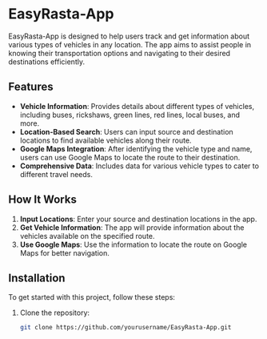 # EasyRasta-App


EasyRasta-App is designed to help users track and get information about various types of vehicles in any location. The app aims to assist people in knowing their transportation options and navigating to their desired destinations efficiently. 

## Features

- **Vehicle Information**: Provides details about different types of vehicles, including buses, rickshaws, green lines, red lines, local buses, and more.
- **Location-Based Search**: Users can input source and destination locations to find available vehicles along their route.
- **Google Maps Integration**: After identifying the vehicle type and name, users can use Google Maps to locate the route to their destination.
- **Comprehensive Data**: Includes data for various vehicle types to cater to different travel needs.

## How It Works

1. **Input Locations**: Enter your source and destination locations in the app.
2. **Get Vehicle Information**: The app will provide information about the vehicles available on the specified route.
3. **Use Google Maps**: Use the information to locate the route on Google Maps for better navigation.

## Installation

To get started with this project, follow these steps:

1. Clone the repository:

   ```bash
   git clone https://github.com/yourusername/EasyRasta-App.git
